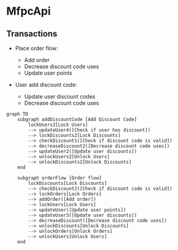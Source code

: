# MfpcApi

## Transactions

- Place order flow:
  - Add order
  - Decrease discount code uses
  - Update user points

- User add discount code:
  - Update user discount codes
  - Decrease discount code uses

```mermaid
graph TD
	subgraph addDiscountCode [Add Discount Code]
		lockUsers2[Lock Users] 
		--> updateUser4([Check if user has discount])
		--> lockDiscounts2[Lock Discounts] 
		--> checkDiscount1([Check if discount code is valid]) 
		--> decreaseDiscount2([Decrease discount code uses]) 
		--> updateUser2([Update user discounts]) 
		--> unlockUsers2[Unlock Users] 
		--> unlockDiscounts2[Unlock Discounts]
	end

	subgraph orderFlow [Order flow]
		lockDiscounts[Lock Discounts] 
		--> checkDiscount2([Check if discount code is valid]) 
		--> lockOrders[Lock Orders] 
		--> addOrder([Add order]) 
		--> lockUsers[Lock Users] 
		--> updateUser([Update user points]) 
		--> updateUser3([Update user discounts]) 
		--> decreaseDiscount([Decrease discount code uses]) 
		--> unlockDiscounts[Unlock Discounts] 
		--> unlockOrders[Unlock Orders] 
		--> unlockUsers[Unlock Users]
	end
```